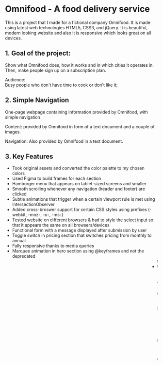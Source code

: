 # Omnifood - A food delivery service

This is a project that I made for a fictional company Omnifood.
It is made using latest web technologies HTML5, CSS3, and jQuery.
It is beautiful, modern looking website and also it is responsive which looks great on all devices.


## 1. Goal of the project:

Show what Omnifood does, how it works and in which cities it operates in. Then, make people sign up on a subscription plan.

Audience:  
Busy people who don't have time to cook or don't like it;

## 2. Simple Navigation

One-page webpage containing information provided by Omnifood, with simple navigation

Content:
provided by Omnifood in form of a text document and a couple of images.

Navigation:
Also provided by Omnifood in a text document.

## 3. Key Features

- Took original assets and converted the color palette to my chosen colors
- Used Figma to build frames for each section
- Hamburger menu that appears on tablet-sized screens and smaller
- Smooth scrolling whenever any navigation (header and footer) are clicked
- Subtle animations that trigger when a certain viewport rule is met using IntersectionObserver
- Added cross-broswer support for certain CSS styles using prefixes (-webkit, -moz-, -o-, -ms-)
- Tested website on different browsers & had to style the select input so that it appears the same on all browsers/devices
- Functional form with a message displayed after submission by user
- Toggle switch in pricing section that switches pricing from monthly to annual
- Fully responsive thanks to media queries
- Marquee animation in hero section using @keyframes and not the deprecated <marquee> tag
- Utilized grid, flexbox and absolute positioning

## 4. Design

Color: flat orange - friendly, confident, courage,
Font: LATO typeface -warm, stabiilty, serious but friendly

## 5. Tech
- HTML5
- CSS3 compiled from SCSS
- JavaScript



Minify CSS and jQuery code

- Use this website to minify css.  Use it in production only because it's hard to read the css file
https://cssminifier.com/

Copyright 2018
